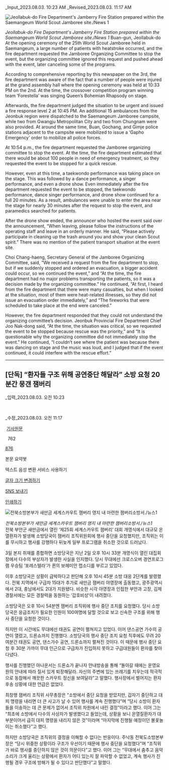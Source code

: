 
_Input_2023.08.03. 10:23 AM
_Revised_2023.08.03. 11:17 AM


![Jeollabuk-do Fire Department's Jamberry Fire Station prepared within the Saemangeum World Scout Jamboree site./News 1](https://imgnews.pstatic.net/image/023/2023/08/03/0003779514_001_20230803112806523.jpg?type=w860)

_Jeollabuk-do Fire Department's Jamberry Fire Station prepared within the Saemangeum World Scout Jamboree site./News 1_
Buan-gun, Jeollabuk-do At the opening ceremony of the 25th World Scout Jamboree held in Saemangeum, a large number of patients with heatstroke occurred, and the fire department requested the Jamboree Organizing Committee to stop the event, but the organizing committee ignored this request and pushed ahead with the event, later canceling some of the programs.

According to comprehensive reporting by this newspaper on the 3rd, the fire department was aware of the fact that a number of people were injured at the grand assembly hall where the opening ceremony was held at 10:33 PM on the 2nd. At the time, the crossover competition program winning team ‘Forestella’ was singing Queen’s Bohemian Rhapsody on stage.

Afterwards, the fire department judged the situation to be urgent and issued a fire response level 2 at 10:45 PM. An additional 15 ambulances from the Jeonbuk region were dispatched to the Saemangeum Jamboree campsite, while two from Gwangju Metropolitan City and two from Chungnam were also provided. At around the same time, Buan, Gochang, and Gimje police stations adjacent to the campsite were mobilized to issue a ‘Gapho Emergency’ order to mobilize all police forces.

At 10:54 p.m., the fire department requested the Jamboree organizing committee to stop the event. At the time, the fire department estimated that there would be about 100 people in need of emergency treatment, so they requested the event to be stopped for a quick rescue.

However, even at this time, a taekwondo performance was taking place on the stage. This was followed by a dance performance, a singer performance, and even a drone show. Even immediately after the fire department requested the event to be stopped, the taekwondo performance, dance singer performance, and drone show continued for a full 20 minutes. As a result, ambulances were unable to enter the area near the stage for nearly 30 minutes after the request to stop the event, and paramedics searched for patients.

After the drone show ended, the announcer who hosted the event said over the announcement, “When leaving, please follow the instructions of the operating staff and leave in an orderly manner. He said, “Please actively participate in cleaning up the trash around you and show your clean Scout spirit.” There was no mention of the patient transport situation at the event site.

Choi Chang-haeng, Secretary General of the Jamboree Organizing Committee, said, “We received a request from the fire department to stop, but if we suddenly stopped and ordered an evacuation, a bigger accident could occur, so we continued the event,” and “At the time, the fire department had no major problems transporting the patients, so it was a decision made by the organizing committee.” He continued, “At first, I heard from the fire department that there were many casualties, but when I looked at the situation, most of them were heat-related illnesses, so they did not issue an evacuation order immediately,” and “The fireworks that were scheduled to take place at the end were canceled.”

However, the fire department responded that they could not understand the organizing committee’s decision. Jeonbuk Provincial Fire Department Chief Joo Nak-dong said, “At the time, the situation was critical, so we requested the event to be stopped because rescue was the priority,” and “It is questionable why the organizing committee did not immediately stop the event.” He continued, “I couldn’t see where the patient was because there was dancing on stage and the music was loud, and I judged that if the event continued, it could interfere with the rescue effort.”

---

## \[단독\] “환자들 구조 위해 공연중단 해달라” 소방 요청 20분간 뭉갠 잼버리

_입력_2023.08.03. 오전 10:23 

 

_수정_2023.08.03. 오전 11:17

 [기사원문](https://www.chosun.com/national/incident/2023/08/03/O7BWDQQJ5NGBVEQX6GNICPTNYY/?utm_source=naver&utm_medium=referral&utm_campaign=naver-news)

  762

[876](https://n.news.naver.com/mnews/article/comment/023/0003779514?sid=102)

본문 요약봇

텍스트 음성 변환 서비스 사용하기

[글자 크기 변경하기](https://n.news.naver.com/mnews/article/023/0003779514?sid=102#)

[SNS 보내기](https://n.news.naver.com/mnews/article/023/0003779514?sid=102#)

[인쇄하기](https://n.news.naver.com/mnews/article/023/0003779514?sid=102#)

![전북소방본부가 새만금 세계스카우트 잼버리 영지 내 마련한 잼버리소방서./뉴스1](https://imgnews.pstatic.net/image/023/2023/08/03/0003779514_001_20230803112806523.jpg?type=w860)

_전북소방본부가 새만금 세계스카우트 잼버리 영지 내 마련한 잼버리소방서./뉴스1_  
전북 부안군 새만금에서 열린 ‘제25회 세계스카우트 잼버리’ 대회 개영식에서 대규모 온열환자가 발생해 소방당국이 잼버리 조직위원회에 행사 중단을 요청했지만, 조직위는 이를 무시하고 행사를 강행하다 뒤늦게 일부 프로그램을 취소한 것으로 드러났다.  
  
3일 본지 취재를 종합하면 소방당국은 지난 2일 오후 10시 33분 개영식이 열린 대집회장에서 다수의 부상자가 발생한 사실을 인지했다. 당시 무대에선 크로스오버 경연프로그램 우승팀 ‘포레스텔라’가 퀸의 보헤미안 랩소디를 부르고 있었다.  
  
이후 소방당국은 상황이 급박하다고 판단해 오후 10시 45분 소방 대응 2단계를 발령했다. 전북 지역에서 구급차 15대가 추가로 새만금 잼버리 야영장에 출동했고, 광주광역시에서 2대, 충남에서도 2대가 지원됐다. 비슷한 시각 야영장과 인접한 부안과 고창, 김제경찰서에는 모든 경찰력을 동원하는 ‘갑호비상’이 내려졌다.  
  
소방당국은 오후 10시 54분엔 잼버리 조직위에 행사 중단 조치를 요청했다. 당시 소방 당국은 응급조치가 필요한 인원이 100여명에 달할 것으로 보고 신속한 구조를 위해 행사 중단을 요청한 것이다.  
  
하지만 이 시간에도 무대에선 태권도 공연이 펼쳐지고 있었다. 이어 댄스공연 가수의 공연이 열렸고, 드론쇼까지 진행했다. 소방당국의 행사 중단 조치 요청 직후에도 무려 20여분간 태권도 공연, 댄스가수 공연, 드론쇼까지 펼쳐진 것이다. 이 때문에 행사 중단 요청 후 30분 가까이 무대 인근으로 구급차가 진입하지 못하고 구급대원들이 환자를 찾아다녔다.  
  
행사를 진행했던 아나운서는 드론쇼가 끝나자 안내방송을 통해 “돌아갈 때에는 운영요원의 안내에 따라 질서 있게 퇴장해달라. 자신의 주변에 있는 쓰레기를 치우는데 적극적으로 동참해서 깨끗한 스카우트 정신을 보여달라”고 말했다. 행사장에서 벌어지는 환자 후송 상황에 대한 언급은 없었다.  
  
최창행 잼버리 조직위 사무총장은 “소방에서 중단 요청을 받았지만, 갑자기 중단하고 대피 명령을 내리면 더 큰 사고가 날 수 있어 행사를 계속 진행했다”며 “당시 소방이 환자들을 이송하는 데 큰 문제가 없어서 조직위 차원에서 내린 결정”이라고 했다. 이어 그는 “최초에 소방에서 다수의 사상자가 발생했다고 들었는데, 상황을 보니 온열질환자가 대부분이어서 급히 대피 명령을 내리지 않은 것”이라며 “마지막에 진행될 예정이던 불꽃놀이는 취소했다”고 했다.  
  
하지만 소방당국은 조직위의 결정을 이해할 수 없다는 반응이다. 주낙동 전북도소방본부장은 “당시 위중한 상황이라 구조가 우선이기 때문에 행사 중단을 요청했다”며 “조직위가 바로 행사를 중단하지 않은 것이 의문이다”고 했다. 이어 그는 “무대에서 춤추고 음악 소리가 크게 울리는 상황에서 환자가 어디 있는지 잘 파악할 수 없었고, 계속 행사가 진행될 경우 구조에 방해가 될 수 있다고 판단했다”고 말했다.